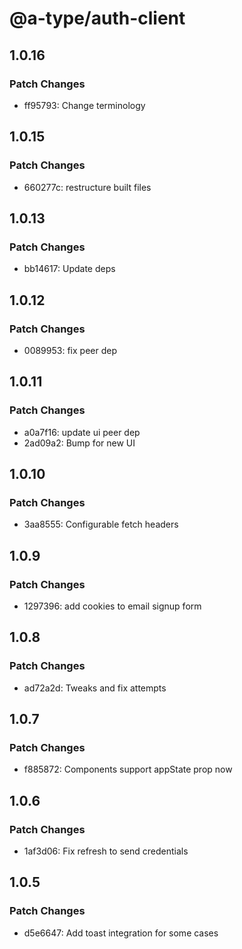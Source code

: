 # @a-type/auth-client

## 1.0.16

### Patch Changes

- ff95793: Change terminology

## 1.0.15

### Patch Changes

- 660277c: restructure built files

## 1.0.13

### Patch Changes

- bb14617: Update deps

## 1.0.12

### Patch Changes

- 0089953: fix peer dep

## 1.0.11

### Patch Changes

- a0a7f16: update ui peer dep
- 2ad09a2: Bump for new UI

## 1.0.10

### Patch Changes

- 3aa8555: Configurable fetch headers

## 1.0.9

### Patch Changes

- 1297396: add cookies to email signup form

## 1.0.8

### Patch Changes

- ad72a2d: Tweaks and fix attempts

## 1.0.7

### Patch Changes

- f885872: Components support appState prop now

## 1.0.6

### Patch Changes

- 1af3d06: Fix refresh to send credentials

## 1.0.5

### Patch Changes

- d5e6647: Add toast integration for some cases
